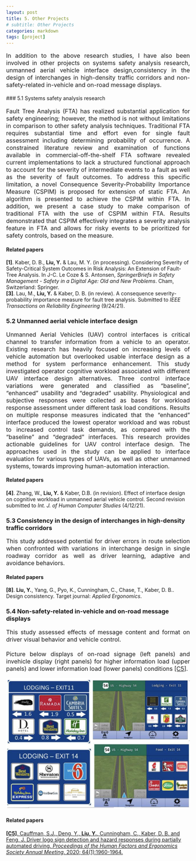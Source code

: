 ```yaml
---
layout: post
title: 5. Other Projects
# subtitle: Other Projects
categories: markdown
tags: [project]
---
```

<font size=3>
<p style="text-align:justify; text-justify:inter-ideograph;">
In addition to the above research studies, I have also been involved in other projects on systems safety analysis research, unmanned aerial vehicle interface design,consistency in the design of interchanges in high-density traffic corridors and non-safety-related in-vehicle and on-road message displays.  
</p>
</font>
### 5.1 Systems safety analysis research
<font size=3>
<p style="text-align:justify; text-justify:inter-ideograph;">
Fault Tree Analysis (FTA) has realized substantial application for safety engineering; however, the method is not without limitations in comparison to other safety analysis techniques. Traditional FTA requires substantial time and effort even for single fault assessment including determining probability of occurrence. A constrained literature review and examination of functions available in commercial-off-the-shelf FTA software revealed current implementations to lack a structured functional approach to account for the severity of intermediate events to a fault as well as the severity of fault outcomes. To address this specific limitation, a novel Consequence Severity-Probability Importance Measure (CSPIM) is proposed for extension of static FTA. An algorithm is presented to achieve the CSPIM within FTA. In addition, we present a case study to make comparison of traditional FTA with the use of CSPIM within FTA. Results demonstrated that CSPIM effectively integrates a severity analysis feature in FTA and allows for risky events to be prioritized for safety controls, based on the measure.<br/>
</p>
</font>

#### Related papers
<b>[1]</b>. Kaber, D. B., <b>Liu, Y.</b> & Lau, M. Y. (in processing). Considering Severity of Safety-Critical System Outcomes in Risk Analysis: An Extension of Fault-Tree Analysis. In J-C. Le Coze & S. Antonsen, <i>SpringerBriefs in Safety Management - Safety in a Digital Age: Old and New Problems</i>. Cham, Switzerland: Springer.<br/>
<b>[3]</b>. Lau, M., <b>Liu, Y.</b> & Kaber, D. B. (in review). A consequence severity-probability importance measure for fault tree analysis. Submitted to <i>IEEE Transactions on Reliability Engineering</i> (9/24/21). 

### 5.2 Unmanned aerial vehicle interface design
<font size=3>
<p style="text-align:justify; text-justify:inter-ideograph;">
Unmanned Aerial Vehicles (UAV) control interfaces is critical channel to transfer information from a vehicle to an operator. Existing research has heavily focused on increasing levels of vehicle automation but overlooked usable interface design as a method for system performance enhancement. This study investigated operator cognitive workload associated with different UAV interface design alternatives. Three control interface variations were generated and classified as “baseline”, “enhanced” usability and “degraded” usability. Physiological and subjective responses were collected as bases for workload response assessment under different task load conditions. Results on multiple response measures indicated that the “enhanced” interface produced the lowest operator workload and was robust to increased control task demands, as compared with the “baseline” and “degraded” interfaces. This research provides actionable guidelines for UAV control interface design. The approaches used in the study can be applied to interface evaluation for various types of UAVs, as well as other unmanned systems, towards improving human-automation interaction.<br/>
</p>
</font>

#### Related papers
<b>[4]</b>. Zhang, W., <b>Liu, Y.</b>  & Kaber, D.B. (in revision). Effect of interface design on cognitive workload in unmanned aerial vehicle control. Second revision submitted to <i>Int. J. of Human Computer Studies</i> (4/12/21).


### 5.3 Consistency in the design of interchanges in high-density traffic corridors
<font size=3>
<p style="text-align:justify; text-justify:inter-ideograph;">
This study addressed potential for driver errors in route selection when confronted with variations in interchange design in single roadway corridor as well as driver learning, adaptive and avoidance behaviors.<br/>
</p>
</font>

#### Related papers
<b>[8]</b>. <b>Liu, Y.</b>, Yang, G., Pyo, K., Cunningham, C., Chase, T., Kaber, D. B.. Design consistency. Target journal: <i>Applied Ergonomics</i>.

### 5.4 Non-safety-related in-vehicle and on-road message displays
<font size=3>
<p style="text-align:justify; text-justify:inter-ideograph;">
This study assessed effects of message content and format on driver visual behavior and vehicle control. <br/><br/>Picture below displays of on-road signage (left panels) and invehicle display (right panels) for higher information load (upper panels) and lower information load (lower panels) conditions <a href="https://journals.sagepub.com/doi/10.1177/1071181320641472" target="_blank">[C5]</a>.<br/>
</p>
</font>
<img src="/assets/images/banners/display.png"/>

#### Related papers
<a href="https://journals.sagepub.com/doi/10.1177/1071181320641472" target="_blank"><b>[C5]</b>. Cauffman, S.J., Deng, Y., <b>Liu, Y.</b>, Cunningham, C., Kaber, D. B. and Feng, J. Driver logo sign detection and hazard responses during partially automated driving. <i>Proceedings of the Human Factors and Ergonomics Society Annual Meeting</i>. 2020; 64(1):1960-1964.</a>